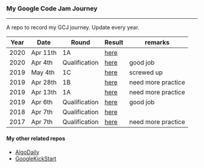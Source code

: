 ### My Google Code Jam Journey

---

A repo to record my GCJ journey. Update every year.

| Year | Date     | Round         | Result                                | remarks            |
| ---- | -------- | ------------- | ------------------------------------- | ------------------ |
| 2020 | Apr 11th | 1A            | [here](/2020/1a/result.md)            |                    |
| 2020 | Apr 4th  | Qualification | [here](/2020/qualification/result.md) | good job           |
| 2019 | May 4th  | 1C            | [here](/2019/1c/result.md)            | screwed up         |
| 2019 | Apr 28th | 1B            | [here](/2019/1b/result.md)            | need more practice |
| 2019 | Apr 13th | 1A            | [here](/2019/1a/result.md)            | need more practice |
| 2019 | Apr 6th  | Qualification | [here](/2019/qualification/result.md) | good job           |
| 2018 | Apr 7th  | Qualification | [here](/2018/result.md)               |                    |
| 2017 | Apr 7th  | Qualification | [here](/2017/result.md)               | need more practice |

#### My other related repos

-   [AlgoDaily](https://github.com/calvinchankf/AlgoDaily)
-   [GoogleKickStart](https://github.com/calvinchankf/GoogleKickStart)
